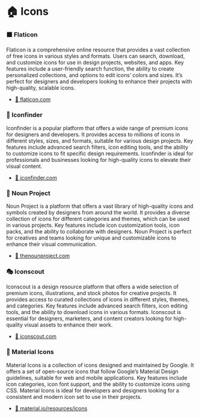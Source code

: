 # 🏠 Icons

### ⬛️ Flaticon
Flaticon is a comprehensive online resource that provides a vast collection of free icons in various styles and formats. Users can search, download, and customize icons for use in design projects, websites, and apps. Key features include a user-friendly search function, the ability to create personalized collections, and options to edit icons’ colors and sizes. It’s perfect for designers and developers looking to enhance their projects with high-quality, scalable icons.
- [🔗 flaticon.com](https://www.flaticon.com/)

### 🎨 Iconfinder
Iconfinder is a popular platform that offers a wide range of premium icons for designers and developers. It provides access to millions of icons in different styles, sizes, and formats, suitable for various design projects. Key features include advanced search filters, icon editing tools, and the ability to customize icons to fit specific design requirements. Iconfinder is ideal for professionals and businesses looking for high-quality icons to elevate their visual content.
- [🔗 iconfinder.com](https://www.iconfinder.com/)

### 📐 Noun Project
Noun Project is a platform that offers a vast library of high-quality icons and symbols created by designers from around the world. It provides a diverse collection of icons for different categories and themes, which can be used in various projects. Key features include icon customization tools, icon packs, and the ability to collaborate with designers. Noun Project is perfect for creatives and teams looking for unique and customizable icons to enhance their visual communication.
- [🔗 thenounproject.com](https://thenounproject.com/)

### 🎭 Iconscout
Iconscout is a design resource platform that offers a wide selection of premium icons, illustrations, and stock photos for creative projects. It provides access to curated collections of icons in different styles, themes, and categories. Key features include advanced search filters, icon editing tools, and the ability to download icons in various formats. Iconscout is essential for designers, marketers, and content creators looking for high-quality visual assets to enhance their work.
- [🔗 iconscout.com](https://iconscout.com/)

### 🎯 Material Icons
Material Icons is a collection of icons designed and maintained by Google. It offers a set of open-source icons that follow Google’s Material Design guidelines, suitable for web and mobile applications. Key features include icon categories, icon font support, and the ability to customize icons using CSS. Material Icons is ideal for developers and designers looking for a consistent and modern icon set to use in their projects.
- [🔗 material.io/resources/icons](https://material.io/resources/icons/)